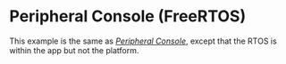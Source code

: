 # Peripheral Console (FreeRTOS)

This example is the same as [_Peripheral Console_](../../peripheral_console/doc/index.md), except that
the RTOS is within the app but not the platform.